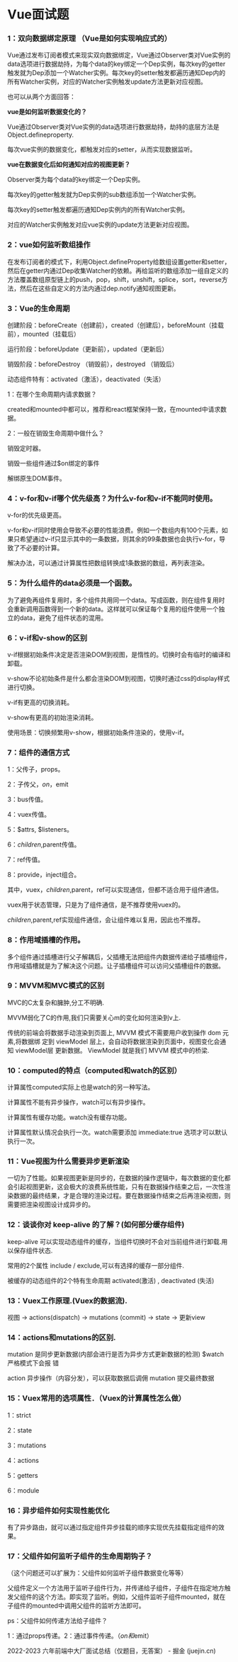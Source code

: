 # Vue面试题



### 1：双向数据绑定原理 （Vue是如何实现响应式的）

Vue通过发布订阅者模式来现实双向数据绑定，Vue通过Observer类对Vue实例的data选项进行数据劫持，为每个data的key绑定一个Dep实例，每次key的getter触发就为Dep添加一个Watcher实例。每次key的setter触发都遍历通知Dep内的所有Watcher实例，对应的Watcher实例触发update方法更新对应视图。



也可以从两个方面回答：

**vue是如何监听数据变化的？**

Vue通过Observer类对Vue实例的data选项进行数据劫持，劫持的底层方法是Object.defineproperty.

每次vue实例的数据变化，都触发对应的setter，从而实现数据监听。

**vue在数据变化后如何通知对应的视图更新？**

Observer类为每个data的key绑定一个Dep实例。

每次key的getter触发就为Dep实例的sub数组添加一个Watcher实例。

每次key的setter触发都遍历通知Dep实例内的所有Watcher实例。

对应的Watcher实例触发对应vue实例的update方法更新对应视图。



### 2：vue如何监听数组操作

在发布订阅者的模式下，利用Object.defineProperty给数组设置getter和setter，然后在getter内通过Dep收集Watcher的依赖。再给监听的数组添加一组自定义的方法覆盖数组原型链上的push，pop，shift，unshift，splice，sort，reverse方法，然后在这些自定义的方法内通过dep.notify通知视图更新。

### 3：Vue的生命周期

创建阶段：beforeCreate（创建前），created（创建后），beforeMount（挂载前），mounted（挂载后）

运行阶段：beforeUpdate（更新前），updated（更新后）

销毁阶段：beforeDestroy （销毁前），destroyed （销毁后）

动态组件特有：activated（激活），deactivated（失活）

1：在哪个生命周期内请求数据？

created和mounted中都可以，推荐和react框架保持一致，在mounted中请求数据。

2：一般在销毁生命周期中做什么？

销毁定时器。

销毁一些组件通过$on绑定的事件

解绑原生DOM事件。



### 4：v-for和v-if哪个优先级高？为什么v-for和v-if不能同时使用。

v-for的优先级更高。

v-for和v-if同时使用会导致不必要的性能浪费。例如一个数组内有100个元素，如果只希望通过v-if只显示其中的一条数据，则其余的99条数据也会执行v-for，导致了不必要的计算。

解决办法，可以通过计算属性把数组转换成1条数据的数组，再列表渲染。



### 5：为什么组件的data必须是一个函数。

为了避免再组件复用时，多个组件共用同一个data。写成函数，则在组件复用时会重新调用函数得到一个新的data。这样就可以保证每个复用的组件使用一个独立的data，避免了组件状态的混用。



### 6：v-if和v-show的区别

v-if根据初始条件决定是否渲染DOM到视图，是惰性的。切换时会有临时的编译和卸载。

v-show不论初始条件是什么都会渲染DOM到视图，切换时通过css的display样式进行切换。

v-if有更高的切换消耗。

v-show有更高的初始渲染消耗。

使用场景：切换频繁用v-show，根据初始条件渲染的，使用v-if。



### 7：组件的通信方式

1：父传子，props。

2：子传父，$on，$emit

3：bus传值。

4：vuex传值。

5：$attrs, $listeners。

6：$children,$parent传值。

7：ref传值。

8：provide，inject组合。

其中，vuex，$children,$parent，ref可以实现通信，但都不适合用于组件通信。

vuex用于状态管理，只是为了组件通信，是不推荐使用vuex的。

$children,$parent,ref实现组件通信，会让组件难以复用，因此也不推荐。



### 8：作用域插槽的作用。

多个组件通过插槽进行父子解耦后，父插槽无法把组件内数据传递给子插槽组件，作用域插槽就是为了解决这个问题。让子插槽组件可以访问父插槽组件的数据。



### 9：MVVM和MVC模式的区别

 MVC的C太复杂和臃肿,分工不明确.

 MVVM弱化了C的作用,我们只需要关心m的变化如何渲染到v上.

传统的前端会将数据手动渲染到页面上, MVVM 模式不需要用户收到操作 dom 元素,将数据绑 定到 viewModel 层上，会自动将数据渲染到页面中，视图变化会通知 viewModel层 更新数据。 ViewModel 就是我们 MVVM 模式中的桥梁.



### 10：computed的特点（computed和watch的区别）

计算属性computed实际上也是watch的另一种写法。

计算属性不能有异步操作，watch可以有异步操作。

计算属性有缓存功能。watch没有缓存功能。

计算属性默认情况会执行一次。watch需要添加 immediate:true 选项才可以默认执行一次。



### 11：Vue视图为什么需要异步更新渲染

一切为了性能。如果视图更新是同步的，在数据的操作逻辑中，每次数据的变化都会引起视图更新，这会极大的浪费系统性能，只有在数据操作结束之后，一次性渲染数据的最终结果，才是合理的渲染过程。要在数据操作结束之后再渲染视图，则需要把渲染视图设计成异步的。



### 12：谈谈你对 keep-alive 的了解？(如何部分缓存组件)

keep-alive 可以实现动态组件的缓存，当组件切换时不会对当前组件进行卸载.用以保存组件状态.

常用的2个属性 include / exclude,可以有选择的缓存一部分组件.

被缓存的动态组件的2个特有生命周期 activated(激活) , deactivated (失活)



### 13：Vuex工作原理.(Vuex的数据流).

视图 -> actions(dispatch) -> mutations (commit) -> state -> 更新view



### 14：actions和mutations的区别.

mutation 是同步更新数据(内部会进行是否为异步方式更新数据的检测) $watch 严格模式下会报 错 

action 异步操作（内容分发），可以获取数据后调佣 mutation 提交最终数据



### 15：Vuex常用的选项属性．（Vuex的计算属性怎么做）

1：strict

2：state

3：mutations

4：actions

5：getters

6：module



### 16：异步组件如何实现性能优化

有了异步路由，就可以通过指定组件异步挂载的顺序实现优先挂载指定组件的效果。



### 17：父组件如何监听子组件的生命周期钩子？

（这个问题还可以扩展为：父组件如何监听子组件数据变化等等）

父组件定义一个方法用于监听子组件行为，并传递给子组件，子组件在指定地方触发父组件的这个方法。即实现了监听。例如，父组件监听子组件mounted，就在子组件的mounted中调用父组件的监听方法即可。

ps：父组件如何传递方法给子组件？

1：通过props传递。2：通过事件传递。（$on和$emit）

2022-2023 六年前端中大厂面试总结（仅题目，无答案） - 掘金 (juejin.cn)















